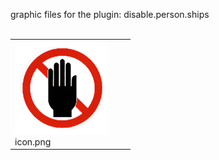 graphic files for the plugin: disable.person.ships<br>
<br>
<table>
	<tr>
		<td><img src="https://github.com/zuckung/endless-sky-plugins/blob/main/myplugins/disable.person.ships/icon.png?raw=true"><br>
		icon.png</td>
		<td></td>
		<td></td>
	</tr>
</table>
